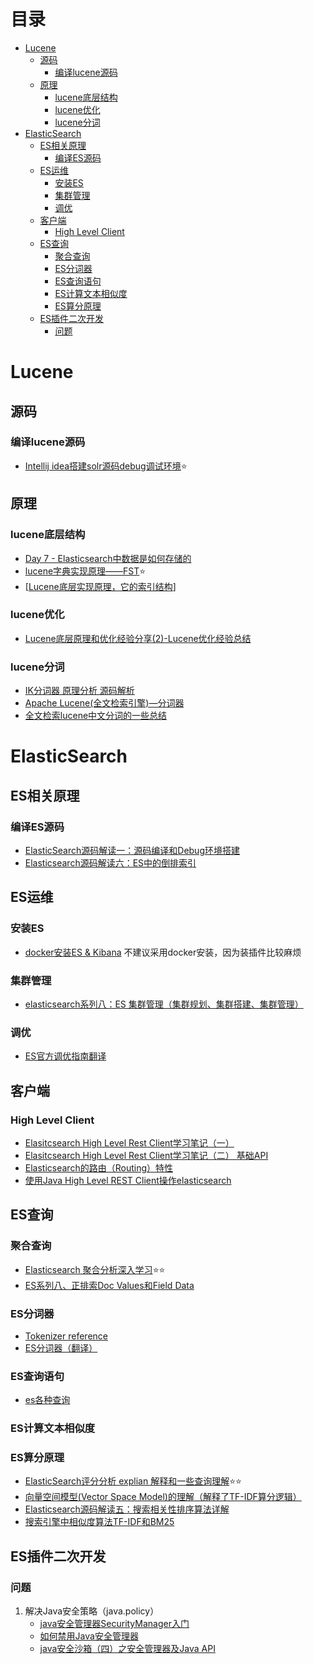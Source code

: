# 目录
- [Lucene](#lucene)
   - [源码](#源码)
      - [编译lucene源码](#编译lucene源码)
   - [原理](#原理)
      - [lucene底层结构](#lucene底层结构)
      - [lucene优化](#lucene优化)
      - [lucene分词](#lucene分词)
- [ElasticSearch](#elasticsearch)
   - [ES相关原理](#es相关原理)
      - [编译ES源码](#编译es源码)
   - [ES运维](#es运维)
      - [安装ES](#安装es)
      - [集群管理](#集群管理)
      - [调优](#调优)
   - [客户端](#客户端)
      - [High Level Client](#high-level-client)
   - [ES查询](#es查询)
      - [聚合查询](#聚合查询)
      - [ES分词器](#es分词器)
      - [ES查询语句](#es查询语句)
      - [ES计算文本相似度](#es计算文本相似度)
      - [ES算分原理](#es算分原理)
   - [ES插件二次开发](#es插件二次开发)
      - [问题](#问题)

# Lucene

## 源码
### 编译lucene源码
- [Intellij idea搭建solr源码debug调试环境](http://qianjiasong.com/post/solr-debug-idea-build/):star:
## 原理

### lucene底层结构
- [Day 7 - Elasticsearch中数据是如何存储的](https://elasticsearch.cn/article/6178)
- [lucene字典实现原理——FST](https://www.cnblogs.com/bonelee/p/6226185.html):star:
- [[Lucene底层实现原理，它的索引结构](https://www.cnblogs.com/sessionbest/articles/8689030.html)]

### lucene优化
- [Lucene底层原理和优化经验分享(2)-Lucene优化经验总结](https://blog.csdn.net/njpjsoftdev/article/details/54133548)
### lucene分词
- [IK分词器 原理分析 源码解析](https://www.cnblogs.com/jpfss/p/11413473.html)
- [Apache Lucene(全文检索引擎)—分词器](https://www.cnblogs.com/hanyinglong/p/5395600.html#_label3)
- [全文检索lucene中文分词的一些总结](https://my.oschina.net/sunzy/blog/152316)

# ElasticSearch
## ES相关原理
### 编译ES源码
- [ElasticSearch源码解读一：源码编译和Debug环境搭建](https://lanffy.github.io/2019/04/08/Elasticsearch-Compile-Source-And-Debug)
- [Elasticsearch源码解读六：ES中的倒排索引](https://lanffy.github.io/2019/05/10/Inverted-Index-In-Elasticsearch)

## ES运维
### 安装ES
- [docker安装ES & Kibana](https://juejin.im/entry/6844903558425346055)
不建议采用docker安装，因为装插件比较麻烦
### 集群管理
- [elasticsearch系列八：ES 集群管理（集群规划、集群搭建、集群管理）](https://www.cnblogs.com/leesmall/p/9220535.html)
### 调优
- [ES官方调优指南翻译](http://wangnan.tech/post/elasticsearch-how-to/)

## 客户端

### High Level Client

- [Elasitcsearch High Level Rest Client学习笔记（一）](https://my.oschina.net/muziH/blog/1845396)
- [Elasitcsearch High Level Rest Client学习笔记（二） 基础API ](https://my.oschina.net/muziH/blog/1858134)
- [Elasticsearch的路由（Routing）特性](https://my.oschina.net/muziH/blog/1845783)
- [使用Java High Level REST Client操作elasticsearch](https://www.cnblogs.com/ginb/p/8716485.html)

## ES查询
### 聚合查询
- [Elasticsearch 聚合分析深入学习](https://zhuanlan.zhihu.com/p/107820698):star::star:
- [ES系列八、正排索Doc Values和Field Data](https://www.cnblogs.com/wangzhuxing/p/9508784.html)
### ES分词器
- [Tokenizer reference](https://www.elastic.co/guide/en/elasticsearch/reference/current/analysis-tokenizers.html)
- [ES分词器（翻译）](https://blog.csdn.net/jacksonary/article/details/83902325)

### ES查询语句
- [es各种查询](https://chenjiabing666.github.io/2018/09/02/es%E5%90%84%E7%A7%8D%E6%9F%A5%E8%AF%A2/)
### ES计算文本相似度
### ES算分原理
- [ElasticSearch评分分析 explian 解释和一些查询理解](https://www.cnblogs.com/hapjin/p/9677753.html):star::star:
- [向量空间模型(Vector Space Model)的理解（解释了TF-IDF算分逻辑）](https://www.cnblogs.com/hapjin/p/8687527.html)
- [Elasticsearch源码解读五：搜索相关性排序算法详解](https://lanffy.github.io/2019/05/08/Elasticsearch-Search-Score-Algorithm)
- [搜索引擎中相似度算法TF-IDF和BM25](http://qianjiasong.com/post/nlp-tf-idf-bm25/)

## ES插件二次开发
### 问题
1. 解决Java安全策略（java.policy）
   - [java安全管理器SecurityManager入门](https://www.cnblogs.com/duanxz/p/6108357.html)
   - [如何禁用Java安全管理器](https://cloud.tencent.com/developer/ask/69667)
   - [ java安全沙箱（四）之安全管理器及Java API ](https://www.cnblogs.com/duanxz/p/6108357.html)



